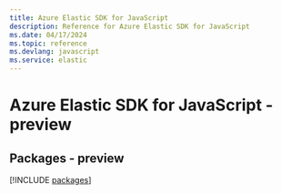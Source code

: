 ```yaml
---
title: Azure Elastic SDK for JavaScript
description: Reference for Azure Elastic SDK for JavaScript
ms.date: 04/17/2024
ms.topic: reference
ms.devlang: javascript
ms.service: elastic
---
```

# Azure Elastic SDK for JavaScript - preview
## Packages - preview
[!INCLUDE [packages](elastic-index.md)]